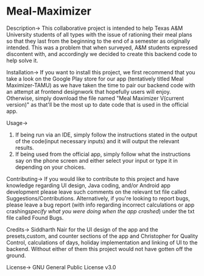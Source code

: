 # Meal-Maximizer

Description-> This collaborative project is intended to help Texas A&M University students of all types with the issue of rationing their meal plans so that they last from the beginning to the end of a semester as originally intended. This was a problem that when surveyed, A&M students expressed discontent with, and accordingly we decided to create this backend code to help solve it. 

Installation-> If you want to install this project, we first recommend that you take a look on the Google Play store for our app (tentatively titled Meal Maximizer-TAMU) as we have taken the time to pair our backend code with an attempt at frontend designwork that hopefully users will enjoy. Otherwise, simply download the file named "Meal Maximizer V(current version)" as that'll be the most up to date code that is used in the official app.

Usage-> 
1) If being run via an IDE, simply follow the instructions stated in the output of the code(input necessary inputs) and it will output the relevant results. 
2) If being used from the official app, simply follow what the instructions say on the phone screen and either select your input or type it in depending on your choices. 

Contributing-> If you would like to contribute to this project and have knowledge regarding UI design, Java coding, and/or Android app development please leave such comments on the relevant txt file called Suggestions/Contributions. Alternatively, if you're looking to report bugs, please leave a bug report (with info regarding incorrect calculations or app crashing*specify what you were doing when the app crashed*) under the txt file called Found Bugs.

Credits-> Siddharth Nair for the UI design of the app and the presets,custom, and counter sections of the app and Christopher for Quality Control, calculations of days, holiday implementation and linking of UI to the backend. Without either of them this project would not have gotten off the ground.

License-> GNU General Public License v3.0
